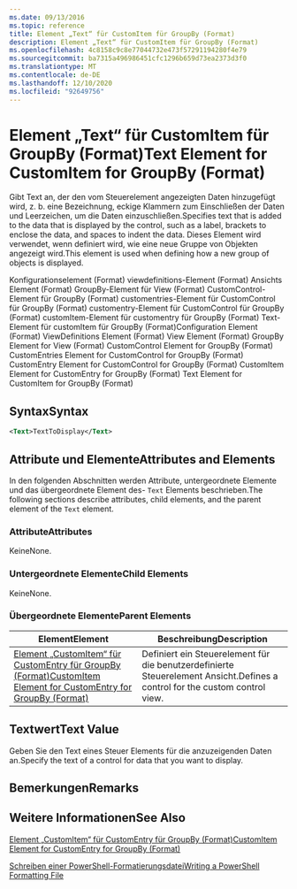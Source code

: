 ```yaml
---
ms.date: 09/13/2016
ms.topic: reference
title: Element „Text“ für CustomItem für GroupBy (Format)
description: Element „Text“ für CustomItem für GroupBy (Format)
ms.openlocfilehash: 4c8158c9c8e77044732e473f57291194280f4e79
ms.sourcegitcommit: ba7315a496986451cfc1296b659d73ea2373d3f0
ms.translationtype: MT
ms.contentlocale: de-DE
ms.lasthandoff: 12/10/2020
ms.locfileid: "92649756"
---
```

# <a name="text-element-for-customitem-for-groupby-format"></a><span data-ttu-id="14d44-103">Element „Text“ für CustomItem für GroupBy (Format)</span><span class="sxs-lookup"><span data-stu-id="14d44-103">Text Element for CustomItem for GroupBy (Format)</span></span>

<span data-ttu-id="14d44-104">Gibt Text an, der den vom Steuerelement angezeigten Daten hinzugefügt wird, z. b. eine Bezeichnung, eckige Klammern zum Einschließen der Daten und Leerzeichen, um die Daten einzuschließen.</span><span class="sxs-lookup"><span data-stu-id="14d44-104">Specifies text that is added to the data that is displayed by the control, such as a label, brackets to enclose the data, and spaces to indent the data.</span></span> <span data-ttu-id="14d44-105">Dieses Element wird verwendet, wenn definiert wird, wie eine neue Gruppe von Objekten angezeigt wird.</span><span class="sxs-lookup"><span data-stu-id="14d44-105">This element is used when defining how a new group of objects is displayed.</span></span>

<span data-ttu-id="14d44-106">Konfigurationselement (Format) viewdefinitions-Element (Format) Ansichts Element (Format) GroupBy-Element für View (Format) CustomControl-Element für GroupBy (Format) customentries-Element für CustomControl für GroupBy (Format) customentry-Element für CustomControl für GroupBy (Format) customItem-Element für customentry für GroupBy (Format) Text-Element für customItem für GroupBy (Format)</span><span class="sxs-lookup"><span data-stu-id="14d44-106">Configuration Element (Format) ViewDefinitions Element (Format) View Element (Format) GroupBy Element for View (Format) CustomControl Element for GroupBy (Format) CustomEntries Element for CustomControl for GroupBy (Format) CustomEntry Element for CustomControl for GroupBy (Format) CustomItem Element for CustomEntry for GroupBy (Format) Text Element for CustomItem for GroupBy (Format)</span></span>

## <a name="syntax"></a><span data-ttu-id="14d44-107">Syntax</span><span class="sxs-lookup"><span data-stu-id="14d44-107">Syntax</span></span>

```xml
<Text>TextToDisplay</Text>
```

## <a name="attributes-and-elements"></a><span data-ttu-id="14d44-108">Attribute und Elemente</span><span class="sxs-lookup"><span data-stu-id="14d44-108">Attributes and Elements</span></span>

<span data-ttu-id="14d44-109">In den folgenden Abschnitten werden Attribute, untergeordnete Elemente und das übergeordnete Element des- `Text` Elements beschrieben.</span><span class="sxs-lookup"><span data-stu-id="14d44-109">The following sections describe attributes, child elements, and the parent element of the `Text` element.</span></span>

### <a name="attributes"></a><span data-ttu-id="14d44-110">Attribute</span><span class="sxs-lookup"><span data-stu-id="14d44-110">Attributes</span></span>

<span data-ttu-id="14d44-111">Keine</span><span class="sxs-lookup"><span data-stu-id="14d44-111">None.</span></span>

### <a name="child-elements"></a><span data-ttu-id="14d44-112">Untergeordnete Elemente</span><span class="sxs-lookup"><span data-stu-id="14d44-112">Child Elements</span></span>

<span data-ttu-id="14d44-113">Keine</span><span class="sxs-lookup"><span data-stu-id="14d44-113">None.</span></span>

### <a name="parent-elements"></a><span data-ttu-id="14d44-114">Übergeordnete Elemente</span><span class="sxs-lookup"><span data-stu-id="14d44-114">Parent Elements</span></span>

|<span data-ttu-id="14d44-115">Element</span><span class="sxs-lookup"><span data-stu-id="14d44-115">Element</span></span>|<span data-ttu-id="14d44-116">Beschreibung</span><span class="sxs-lookup"><span data-stu-id="14d44-116">Description</span></span>|
|-------------|-----------------|
|[<span data-ttu-id="14d44-117">Element „CustomItem“ für CustomEntry für GroupBy (Format)</span><span class="sxs-lookup"><span data-stu-id="14d44-117">CustomItem Element for CustomEntry for GroupBy (Format)</span></span>](./customitem-element-for-customentry-for-groupby-format.md)|<span data-ttu-id="14d44-118">Definiert ein Steuerelement für die benutzerdefinierte Steuerelement Ansicht.</span><span class="sxs-lookup"><span data-stu-id="14d44-118">Defines a control for the custom control view.</span></span>|

## <a name="text-value"></a><span data-ttu-id="14d44-119">Textwert</span><span class="sxs-lookup"><span data-stu-id="14d44-119">Text Value</span></span>

<span data-ttu-id="14d44-120">Geben Sie den Text eines Steuer Elements für die anzuzeigenden Daten an.</span><span class="sxs-lookup"><span data-stu-id="14d44-120">Specify the text of a control for data that you want to display.</span></span>

## <a name="remarks"></a><span data-ttu-id="14d44-121">Bemerkungen</span><span class="sxs-lookup"><span data-stu-id="14d44-121">Remarks</span></span>

## <a name="see-also"></a><span data-ttu-id="14d44-122">Weitere Informationen</span><span class="sxs-lookup"><span data-stu-id="14d44-122">See Also</span></span>

[<span data-ttu-id="14d44-123">Element „CustomItem“ für CustomEntry für GroupBy (Format)</span><span class="sxs-lookup"><span data-stu-id="14d44-123">CustomItem Element for CustomEntry for GroupBy (Format)</span></span>](./customitem-element-for-customentry-for-groupby-format.md)

[<span data-ttu-id="14d44-124">Schreiben einer PowerShell-Formatierungsdatei</span><span class="sxs-lookup"><span data-stu-id="14d44-124">Writing a PowerShell Formatting File</span></span>](./writing-a-powershell-formatting-file.md)
